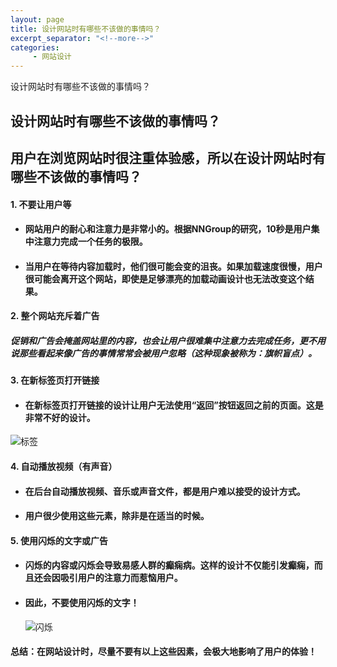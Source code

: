 ```yaml
---
layout: page
title: 设计网站时有哪些不该做的事情吗？
excerpt_separator: "<!--more-->"
categories:
     - 网站设计
---
```

设计网站时有哪些不该做的事情吗？
<!--more-->

##  设计网站时有哪些不该做的事情吗？
## 用户在浏览网站时很注重体验感，所以在设计网站时有哪些不该做的事情吗？
#### 1. 不要让用户等
+ #### 网站用户的耐心和注意力是非常小的。根据NNGroup的研究，10秒是用户集中注意力完成一个任务的极限。
+ #### 当用户在等待内容加载时，他们很可能会变的沮丧。如果加载速度很慢，用户很可能会离开这个网站，即使是足够漂亮的加载动画设计也无法改变这个结果。
#### 2. 整个网站充斥着广告
##### 促销和广告会掩盖网站里的内容，也会让用户很难集中注意力去完成任务，更不用说那些看起来像广告的事情常常会被用户忽略（这种现象被称为：旗帜盲点）。
#### 3. 在新标签页打开链接
+ #### 在新标签页打开链接的设计让用户无法使用“返回”按钮返回之前的页面。这是非常不好的设计。
![标签](https://mmbiz.qpic.cn/mmbiz_jpg/P2PKAhicicV4H5e5qxZfDias1zeDO41ahoQPHENhRtbWKOZaN0PHxgk76ZRRTmmV4Bcd8mLkg4PnoU5BmoPnNzsZA/640?wx_fmt=jpeg&tp=webp&wxfrom=5&wx_lazy=1&wx_co=1)
#### 4. 自动播放视频（有声音）
+ #### 在后台自动播放视频、音乐或声音文件，都是用户难以接受的设计方式。
+ #### 用户很少使用这些元素，除非是在适当的时候。
#### 5. 使用闪烁的文字或广告
+ #### 闪烁的内容或闪烁会导致易感人群的癫痫病。这样的设计不仅能引发癫痫，而且还会因吸引用户的注意力而惹恼用户。
+ #### 因此，不要使用闪烁的文字！
  ![闪烁](https://mmbiz.qpic.cn/mmbiz_gif/P2PKAhicicV4H5e5qxZfDias1zeDO41ahoQbViaFH6OxQjjUVG7NcjbbdXShGItBqjO9GKwkHDEnEkENaicNatdymqA/0?wx_fmt=gif&tp=webp&wxfrom=5&wx_lazy=1)
#### 总结：在网站设计时，尽量不要有以上这些因素，会极大地影响了用户的体验！
  
  ###